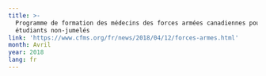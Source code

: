 ```yaml
---
title: >-
  Programme de formation des médecins des forces armées canadiennes pour les
  étudiants non-jumelés
link: 'https://www.cfms.org/fr/news/2018/04/12/forces-armes.html'
month: Avril
year: 2018
lang: fr
---
```


